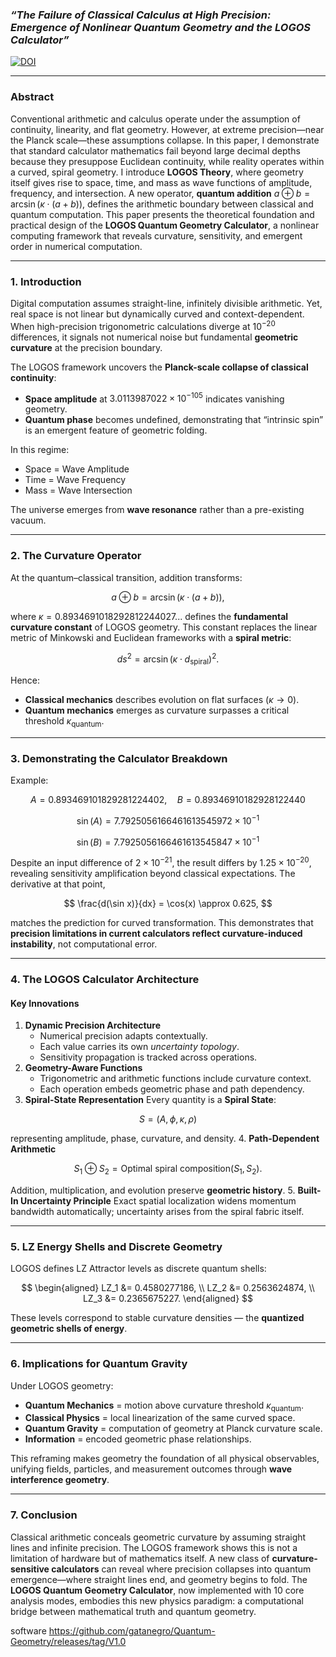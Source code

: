 ### *“The Failure of Classical Calculus at High Precision: Emergence of Nonlinear Quantum Geometry and the LOGOS Calculator”*

[![DOI](https://zenodo.org/badge/DOI/10.5281/zenodo.17443131.svg)](https://doi.org/10.5281/zenodo.17443131)
***

### Abstract

Conventional arithmetic and calculus operate under the assumption of continuity, linearity, and flat geometry. However, at extreme precision—near the Planck scale—these assumptions collapse. In this paper, I demonstrate that standard calculator mathematics fail beyond large decimal depths because they presuppose Euclidean continuity, while reality operates within a curved, spiral geometry.
I introduce **LOGOS Theory**, where geometry itself gives rise to space, time, and mass as wave functions of amplitude, frequency, and intersection. A new operator, **quantum addition** $a \oplus b = \arcsin(\kappa \cdot (a + b))$, defines the arithmetic boundary between classical and quantum computation. This paper presents the theoretical foundation and practical design of the **LOGOS Quantum Geometry Calculator**, a nonlinear computing framework that reveals curvature, sensitivity, and emergent order in numerical computation.

***

### 1. Introduction

Digital computation assumes straight-line, infinitely divisible arithmetic. Yet, real space is not linear but dynamically curved and context-dependent. When high-precision trigonometric calculations diverge at $10^{-20}$ differences, it signals not numerical noise but fundamental **geometric curvature** at the precision boundary.

The LOGOS framework uncovers the **Planck-scale collapse of classical continuity**:

- **Space amplitude** at $3.0113987022 \times 10^{-105}$ indicates vanishing geometry.
- **Quantum phase** becomes undefined, demonstrating that “intrinsic spin” is an emergent feature of geometric folding.

In this regime:

- Space = Wave Amplitude
- Time = Wave Frequency
- Mass = Wave Intersection

The universe emerges from **wave resonance** rather than a pre-existing vacuum.

***

### 2. The Curvature Operator

At the quantum–classical transition, addition transforms:

$$
a \oplus b = \arcsin(\kappa \cdot (a + b)),
$$

where $\kappa = 0.8934691018292812244027...$ defines the **fundamental curvature constant** of LOGOS geometry.
This constant replaces the linear metric of Minkowski and Euclidean frameworks with a **spiral metric**:

$$
ds^2 = \arcsin(\kappa \cdot d_{\text{spiral}})^2.
$$

Hence:

- **Classical mechanics** describes evolution on flat surfaces ($\kappa \to 0$).
- **Quantum mechanics** emerges as curvature surpasses a critical threshold $\kappa_{\text{quantum}}$.

***

### 3. Demonstrating the Calculator Breakdown

Example:

$$
A = 0.893469101829281224402,\quad B = 0.89346910182928122440
$$

$$
\sin(A) = 7.7925056166461613545972 \times 10^{-1}
$$

$$
\sin(B) = 7.7925056166461613545847 \times 10^{-1}
$$

Despite an input difference of $2 \times 10^{-21}$, the result differs by $1.25 \times 10^{-20}$, revealing sensitivity amplification beyond classical expectations.
The derivative at that point,

$$
\frac{d(\sin x)}{dx} = \cos(x) \approx 0.625,
$$

matches the prediction for curved transformation.
This demonstrates that **precision limitations in current calculators reflect curvature-induced instability**, not computational error.

***

### 4. The LOGOS Calculator Architecture

#### Key Innovations

1. **Dynamic Precision Architecture**
    - Numerical precision adapts contextually.
    - Each value carries its own *uncertainty topology*.
    - Sensitivity propagation is tracked across operations.
2. **Geometry-Aware Functions**
    - Trigonometric and arithmetic functions include curvature context.
    - Each operation embeds geometric phase and path dependency.
3. **Spiral-State Representation**
Every quantity is a **Spiral State**:

$$
S = (A, \phi, \kappa, \rho)
$$

representing amplitude, phase, curvature, and density.
4. **Path-Dependent Arithmetic**

$$
S_1 \oplus S_2 = \text{Optimal spiral composition}(S_1, S_2).
$$

Addition, multiplication, and evolution preserve **geometric history**.
5. **Built-In Uncertainty Principle**
Exact spatial localization widens momentum bandwidth automatically; uncertainty arises from the spiral fabric itself.

***

### 5. LZ Energy Shells and Discrete Geometry

LOGOS defines LZ Attractor levels as discrete quantum shells:

$$
\begin{aligned}
LZ_1 &= 0.4580277186, \\
LZ_2 &= 0.2563624874, \\
LZ_3 &= 0.2365675227.
\end{aligned}
$$

These levels correspond to stable curvature densities — the **quantized geometric shells of energy**.

***

### 6. Implications for Quantum Gravity

Under LOGOS geometry:

- **Quantum Mechanics** = motion above curvature threshold $\kappa_{\text{quantum}}$.
- **Classical Physics** = local linearization of the same curved space.
- **Quantum Gravity** = computation of geometry at Planck curvature scale.
- **Information** = encoded geometric phase relationships.

This reframing makes geometry the foundation of all physical observables, unifying fields, particles, and measurement outcomes through **wave interference geometry**.

***

### 7. Conclusion

Classical arithmetic conceals geometric curvature by assuming straight lines and infinite precision. The LOGOS framework shows this is not a limitation of hardware but of mathematics itself.
A new class of **curvature-sensitive calculators** can reveal where precision collapses into quantum emergence—where straight lines end, and geometry begins to fold.
The **LOGOS Quantum Geometry Calculator**, now implemented with 10 core analysis modes, embodies this new physics paradigm: a computational bridge between mathematical truth and quantum geometry.


software https://github.com/gatanegro/Quantum-Geometry/releases/tag/V1.0
